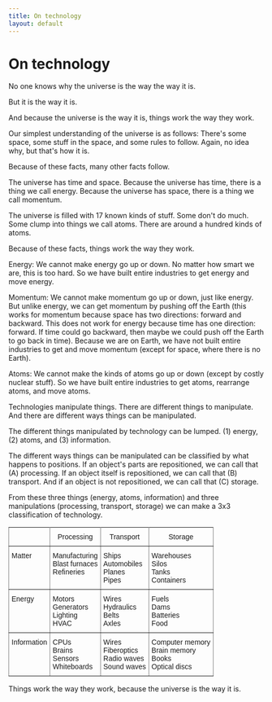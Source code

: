 ```yaml
---
title: On technology
layout: default
---
```


# On technology

No one knows why the universe is the way the way it is.

But it is the way it is.

And because the universe is the way it is, things work the way they work.

Our simplest understanding of the universe is as follows: There's some space, some stuff in the space, and some rules to follow. Again, no idea why, but that's how it is.

Because of these facts, many other facts follow.

The universe has time and space. Because the universe has time, there is a thing we call energy. Because the universe has space, there is a thing we call momentum.

The universe is filled with 17 known kinds of stuff. Some don't do much. Some clump into things we call atoms. There are around a hundred kinds of atoms.

Because of these facts, things work the way they work.

Energy: We cannot make energy go up or down. No matter how smart we are, this is too hard. So we have built entire industries to get energy and move energy.

Momentum: We cannot make momentum go up or down, just like energy. But unlike energy, we can get momentum by pushing off the Earth (this works for momentum because space has two directions: forward and backward. This does not work for energy because time has one direction: forward. If time could go backward, then maybe we could push off the Earth to go back in time). Because we are on Earth, we have not built entire industries to get and move momentum (except for space, where there is no Earth).

Atoms: We cannot make the kinds of atoms go up or down (except by costly nuclear stuff). So we have built entire industries to get atoms, rearrange atoms, and move atoms.

Technologies manipulate things. There are different things to manipulate. And there are different ways things can be manipulated.

The different things manipulated by technology can be lumped. (1) energy, (2) atoms, and (3) information.

The different ways things can be manipulated can be classified by what happens to positions. If an object's parts are repositioned, we can call that (A) processing. If an object itself is repositioned, we can call that (B) transport. And if an object is not repositioned, we can call that (C) storage.

From these three things (energy, atoms, information) and three manipulations (processing, transport, storage) we can make a 3x3 classification of technology.

<style type="text/css">
.tg  {border-collapse:collapse;border-spacing:0;}
.tg td{font-family:Arial, sans-serif;font-size:14px;padding:10px 5px;border-style:solid;border-width:1px;overflow:hidden;word-break:normal;border-color:black;}
.tg th{font-family:Arial, sans-serif;font-size:14px;font-weight:normal;padding:10px 5px;border-style:solid;border-width:1px;overflow:hidden;word-break:normal;border-color:black;}
.tg .tg-c3ow{border-color:inherit;text-align:center;vertical-align:top}
.tg .tg-us36{border-color:inherit;vertical-align:top}
</style>
<table class="tg">
  <tr>
    <th class="tg-us36"></th>
    <th class="tg-c3ow">Processing</th>
    <th class="tg-c3ow">Transport</th>
    <th class="tg-c3ow">Storage</th>
  </tr>
  <tr>
    <td class="tg-us36">Matter<br></td>
    <td class="tg-us36">
      Manufacturing<br>
      Blast furnaces<br>
      Refineries<br>
    </td>
    <td class="tg-us36">
      Ships<br>
      Automobiles<br>
      Planes<br>
      Pipes<br>
    </td>
    <td class="tg-us36">
      Warehouses<br>
      Silos<br>
      Tanks<br>
      Containers<br>
    </td>
  </tr>
  <tr>
    <td class="tg-us36">Energy<br></td>
    <td class="tg-us36">Motors<br>Generators<br>Lighting<br>HVAC<br></td>
    <td class="tg-us36">Wires<br>Hydraulics<br>Belts<br>Axles<br></td>
    <td class="tg-us36">Fuels<br>Dams<br>Batteries<br>Food<br></td>
  </tr>
  <tr>
    <td class="tg-us36">Information<br></td>
    <td class="tg-us36">CPUs<br>Brains<br>Sensors<br>Whiteboards<br></td>
    <td class="tg-us36">Wires<br>Fiberoptics<br>Radio waves<br>Sound waves<br></td>
    <td class="tg-us36">Computer memory<br>Brain memory<br>Books<br>Optical discs<br></td>
  </tr>
</table>

Things work the way they work, because the universe is the way it is.
